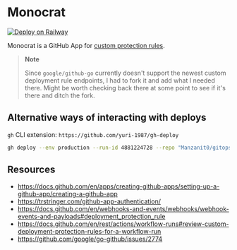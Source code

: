 # Monocrat

[![Deploy on Railway](https://railway.app/button.svg)](https://railway.app/template/hKdYBw?referralCode=ePg2dP)

Monocrat is a GitHub App for [custom protection
rules](https://docs.github.com/en/actions/deployment/protecting-deployments/creating-custom-deployment-protection-rules).

> **Note**
>
> Since `google/github-go` currently doesn't support the newest custom
> deployment rule endpoints, I had to fork it and add what I needed there. Might
> be worth checking back there at some point to see if it's there and ditch the
> fork.

## Alternative ways of interacting with deploys

`gh` CLI extension: `https://github.com/yuri-1987/gh-deploy`

```sh
gh deploy --env production --run-id 4881224728 --repo "Manzanit0/gitops-env-per-folder-poc" --reject
```

## Resources

- https://docs.github.com/en/apps/creating-github-apps/setting-up-a-github-app/creating-a-github-app
- https://trstringer.com/github-app-authentication/
- https://docs.github.com/en/webhooks-and-events/webhooks/webhook-events-and-payloads#deployment_protection_rule
- https://docs.github.com/en/rest/actions/workflow-runs#review-custom-deployment-protection-rules-for-a-workflow-run
- https://github.com/google/go-github/issues/2774
